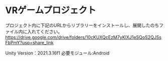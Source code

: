 # VRゲームプロジェクト
プロジェクト内に下記のURLからリブラリーをインストールし、展開したのちファイル内に入れてください。
https://drive.google.com/drive/folders/10cKUXQcEzM7yKlXJ1eSQoS2QJSsFbPmY?usp=share_link

Unity Version：2021.3.16f1
必要モジュール:Android

